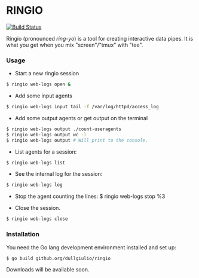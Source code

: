 # RINGIO

[![Build Status](https://drone.io/github.com/dullgiulio/ringio/status.png)](https://drone.io/github.com/dullgiulio/ringio/latest)

Ringio (pronounced *ring-yo*) is a tool for creating interactive data pipes. It is what you get when you mix "screen"/"tmux" with "tee".

### Usage

  - Start a new ringio session
```bash
$ ringio web-logs open &
```
  - Add some input agents
```bash
$ ringio web-logs input tail -f /var/log/httpd/access_log
```
  - Add some output agents or get output on the terminal
```bash
$ ringio web-logs output ./count-useragents
$ ringio web-logs output wc -l
$ ringio web-logs output # Will print to the console.
```
  - List agents for a session:
```bash
$ ringio web-logs list
```
  - See the internal log for the session:
```bash
$ ringio web-logs log
```
  - Stop the agent counting the lines:
$ ringio web-logs stop %3

  - Close the session.
```bash
$ ringio web-logs close
```

### Installation

You need the Go lang development environment installed and set up:

```bash
$ go build github.org/dullgiulio/ringio
```

Downloads will be available soon.

